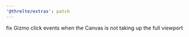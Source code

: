 ```yaml
---
'@threlte/extras': patch
---
```


fix Gizmo click events when the Canvas is not taking up the full viewport
